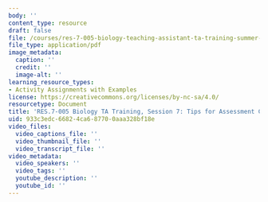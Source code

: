 ```yaml
---
body: ''
content_type: resource
draft: false
file: /courses/res-7-005-biology-teaching-assistant-ta-training-summer-2020/session-7_tips-for-assessment-construction.pdf
file_type: application/pdf
image_metadata:
  caption: ''
  credit: ''
  image-alt: ''
learning_resource_types:
- Activity Assignments with Examples
license: https://creativecommons.org/licenses/by-nc-sa/4.0/
resourcetype: Document
title: 'RES.7-005 Biology TA Training, Session 7: Tips for Assessment Construction'
uid: 933c3edc-6682-4ca6-8770-0aaa328bf18e
video_files:
  video_captions_file: ''
  video_thumbnail_file: ''
  video_transcript_file: ''
video_metadata:
  video_speakers: ''
  video_tags: ''
  youtube_description: ''
  youtube_id: ''
---
```


